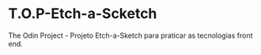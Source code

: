 # T.O.P-Etch-a-Scketch

The Odin Project - Projeto Etch-a-Sketch para praticar as tecnologias front end.
